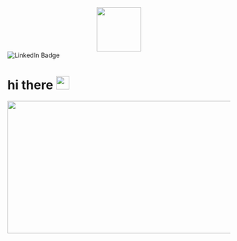 <div id="header" align="center">
  <img src="https://media.giphy.com/media/ermJKtxuNB3xe/giphy.gif" width="100"/>
  <br>
  <center><a href="https://www.linkedin.com/in/devop-archer/">
    </a></center>
</div>

<div id="badges">
  <img src="https://img.shields.io/badge/LinkedIn-blue?style=for-the-badge&logo=linkedin&logoColor=white" alt="LinkedIn Badge"/>
  
  <img src="https://komarev.com/ghpvc/?username=777archer&style=flat-square&color=blue" alt=""/>
  <h1>
  hi there
  <img src="https://media.giphy.com/media/hvRJCLFzcasrR4ia7z/giphy.gif" width="30px"/>
</h1>
</div>

<div align="center">
  <img src="https://media.giphy.com/media/0lfqHNZwWM1hOvJ9CX/giphy.gif" width="600" height="300"/>
</div>
